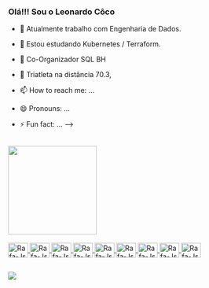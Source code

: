 ### Olá!!! Sou o Leonardo Côco


- 🔭 Atualmente trabalho com Engenharia de Dados.
- 🌱 Estou estudando Kubernetes / Terraform.
- 👯 Co-Organizador SQL BH
- 💬  Triatleta na distância 70.3, 
- 📫 How to reach me: ...
- 😄 Pronouns: ...
- ⚡ Fun fact: ...
-->

  ##

<div>
  <a href="https://github.com/leonardocosouza">
  <img height="180em" src="https://github-readme-stats.vercel.app/api?username=leonardocosouza&show_icons=true&theme=dark&include_all_commits=true&count_private=true"/>
</div>

  
 <div style="display: inline_block"><br>
 <img align="center" alt="Rafa-Js" height="30" width="40"  src="https://cdn.jsdelivr.net/gh/devicons/devicon/icons/googlecloud/googlecloud-original.svg" />
 <img align="center" alt="Rafa-Js" height="30" width="40"  src="https://cdn.jsdelivr.net/gh/devicons/devicon/icons/azure/azure-original.svg" />
 <img align="center" alt="Rafa-Js" height="30" width="40"  src="https://cdn.jsdelivr.net/gh/devicons/devicon/icons/apachekafka/apachekafka-original.svg" />
 <img align="center" alt="Rafa-Js" height="30" width="40"  src="https://cdn.jsdelivr.net/gh/devicons/devicon/icons/kubernetes/kubernetes-plain.svg" />
 <img align="center" alt="Rafa-Js" height="30" width="40"  src="https://cdn.jsdelivr.net/gh/devicons/devicon/icons/docker/docker-original.svg" />
 <img align="center" alt="Rafa-Js" height="30" width="40"  src="https://cdn.jsdelivr.net/gh/devicons/devicon/icons/microsoftsqlserver/microsoftsqlserver-plain-wordmark.svg" />
 <img align="center" alt="Rafa-Js" height="30" width="40"  src="https://cdn.jsdelivr.net/gh/devicons/devicon/icons/gitlab/gitlab-original.svg" />
 <img align="center" alt="Rafa-Js" height="30" width="40" src="https://cdn.jsdelivr.net/gh/devicons/devicon/icons/python/python-original.svg" />
 <img align="center" alt="Rafa-Js" height="30" width="40"  src="https://cdn.jsdelivr.net/gh/devicons/devicon/icons/jupyter/jupyter-original.svg" />
 </div>

  ##

  <div> 
  <a href="https://www.linkedin.com/in/leonardo-c%C3%B4co-9863712a/" target="_blank"><img src="https://img.shields.io/badge/-LinkedIn-%230077B5?style=for-the-badge&logo=linkedin&logoColor=white" target="_blank"></a>  
  </div>

